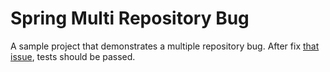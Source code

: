 # Spring Multi Repository Bug

A sample project that demonstrates a multiple repository bug. After
fix [that issue](https://github.com/spring-projects/spring-data-commons/issues/2383), tests should be passed.